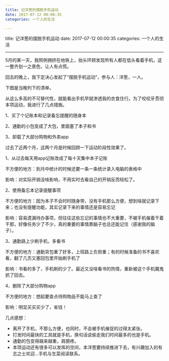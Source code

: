 ```yaml
---
title: 记洋葱的摆脱手机运动
date: 2017-07-12 00:00:35
categories: 一个人的生活

---
```

title: 记洋葱的摆脱手机运动
date: 2017-07-12 00:00:35
categories: 一个人的生活










---



5月的某一天，我照例拥挤在地铁上，抬头环顾发现所有人都在低头看着手机，这一整齐划一之景色，让人有点慌。

回去的晚上，我下定决心发起了“摆脱手机运动”，参与人：洋葱，一人。

下图是当晚列下的清单。



从这么多高的不可替代性，就能看出手机早就渗透我的衣食住行。为了咬咬牙贯彻本项运动，我进行了几点措施。

1、买了个记账本和记录备忘提醒的随身本

2、通勤的小包变成了大包，里面塞了本子和书

3、卸载了大部分购物和外卖app

过去了近两个月，这两个月是时候回顾一下运动阶段性效果了。



1、从过去每天用app记账改成了每十天集中本子记账

不方便的地方：到月中统计的时候还要一条一条统计录入电脑的表格中

影响：对实际开销没啥影响，不用实时去看自己的开销反而轻松了。



2、使用备忘本记录提醒事项

不方便的地方：因为本子不会时时随身带，没有手机那么方便，想到啥就记录下来；也没有提醒功能，其实记录下来的事情还是容易忘记

影响：容易遗漏待办事项，但往往这些忘记的事情也不大重要，不被手机催着干着干那，好像任务少了不少，真的重要的事情靠脑子也总还能记住（感谢我的脑子）。



3、通勤路上少刷手机，多看书

不方便的地方：通勤背包重了好多，上班路上负担重；有的时候准备的书不喜欢看，翻了几页又塞回包里开始刷手机了

影响：书看的多了，手机刷的少了。最近又没啥看书的热情，重新被这个手机魔鬼抓了回去。



4、删除了大部分购物app

不方便的地方：想起要查点待购物品不能马上查了

影响：明显买买买少了，省钱！



几点感想：

- 离开了手机，不那么方便，也同时，不会被手机催促的过得太紧张。
- 打发时间最快的工具就是手机，换句话说偷走我们时间最多的也是手机。
- 通勤的包变得越来越重，肩膀疼。
- 本项运动还有很多可以发挥的空间，本洋葱要持续推进下去，有兴趣加入的有志之士欢迎...手机与生菜阅读联系。